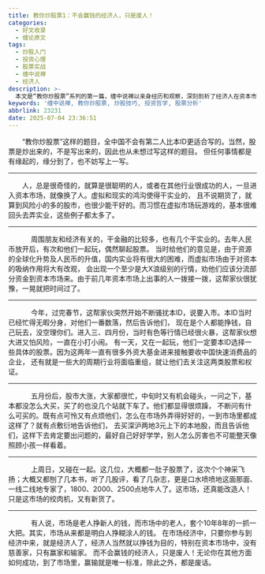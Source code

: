 ```yaml
---
title: 教你炒股票1：不会赢钱的经济人，只是废人！
categories:
  - 好文收录
  - 缠论原文
tags:
  - 炒股入门
  - 投资心理
  - 股票实战
  - 缠中说禅
  - 经济人
description: >-
  本文是“教你炒股票”系列的第一篇，缠中说禅以亲身经历和观察，深刻剖析了经济人在资本市场中的表现，提出“不会赢钱的经济人，只是废人”这一观点，值得每位投资者深思。
keywords: '缠中说禅, 教你炒股票, 炒股技巧, 投资哲学, 股票分析'
abbrlink: 23231
date: 2025-07-04 23:36:51
---
```


　　“教你炒股票”这样的题目，全中国不会有第二人比本ID更适合写的。当然，股票是炒出来的，不是写出来的，因此也从未想过写这样的题目。 但任何事情都是有缘起的，缘分到了，也不妨写上一写。

---
<!-- more -->

　　人，总是很奇怪的，就算是很聪明的人，或者在其他行业很成功的人，一旦进入资本市场，就像换了人。虚拟和现实的鸿沟使得干实业的， 且不说期货了，就算到风险小的多的股市，也很少能干好的。而习惯在虚拟市场玩游戏的，基本很难回头去弄实业，这些例子都太多了。

---
　
　　周围朋友和经济有关的，干金融的比较多，也有几个干实业的。去年人民币放开后，有次和他们一起玩，偶然聊起股票。 当时给他们的意见是，由于资源的全球化升势及人民币的升值，国内实业将有很大的困难，而虚拟市场由于对资本的吸纳作用将大有改观， 会出现一个至少是大X浪级别的行情，劝他们应该分流部分资金到资本市场来。由于前几年资本市场上出事的人一拨接一拨，这帮家伙很犹豫，一晃就把时间过了。

---
　
　　今年，过完春节，这帮家伙突然开始不断骚扰本ID，说要入市。本ID当时已经忙得无暇分身，对他们一番数落，然后告诉他们， 现在是个人都能挣钱，自己玩去，没空理你们。进入三、四月份，当时有色等行情已经很火暴，这帮家伙想大进又怕风险，一直在小打小闹。 有一天，又在一起玩，他们一定要本ID选择一些具体的股票。因为这两年一直有很多外资大基金进来接触要收中国快速消费品的企业， 还有就是一些大的周期行业将面临重组，就让他们去关注这两类股票和权证。

---
　
　　五月份后，股市大涨，大家都很忙，中旬时又有机会碰头，一问之下，基本都没怎么大买，买了的也没几个站就下车了。他们都显得很烦躁， 不断问有什么可买的。既有点可怜又有点烦他们，怎么在市场外弄得好好的，一到市场里都成这样了？就有点敷衍地告诉他们， 去买深沪两地3元上下的本地股，而且告诉他们，这样下去肯定要出问题的，最好自己好好学学，别人怎么厉害也不可能整天像照顾小孩一样看着。

---
　
　　上周日，又碰在一起。这几位，大概都一肚子股票了，这次个个神采飞扬；大概又都刨了几本书，听了几股评，看了几杂志，更是口水喷喷地这面那面、 一线二线地专家了，1800、2000、2500点地牛人了。这市场，还真能改造人！只是这市场的绞肉机，又有新货了。

---
　
　　有人说，市场是老人挣新人的钱，而市场中的老人，套个10年8年的一抓一大把。其实，市场从来都是明白人挣糊涂人的钱。 在市场经济中，只要你参与到经济中来，就是经济人了，经济人当然就以挣钱为目的，特别在资本市场中，没有慈善家，只有赢家和输家。 而不会赢钱的经济人，只是废人！无论你在其他方面如何成功，到了市场里，赢输就是唯一标准，除此之外，都是废话。
